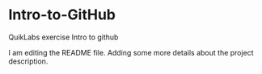 # Intro-to-GitHub
QuikLabs exercise Intro to github

I am editing the README file. Adding some more details about the project description.
